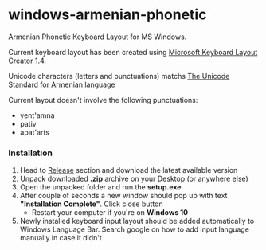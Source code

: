 # windows-armenian-phonetic
Armenian Phonetic Keyboard Layout for MS Windows.

Current keyboard layout has been created using [Microsoft Keyboard Layout Creator 1.4](https://www.microsoft.com/en-us/download/details.aspx?id=22339).

Unicode characters (letters and punctuations) matchs [The Unicode Standard for Armenian language](https://www.unicode.org/charts/PDF/U0530.pdf)

Current layout doesn't involve the following punctuations:
* yent'amna
* pativ
* apat'arts

### Installation
1. Head to [Release](https://github.com/mr-arthur/windows-armenian-phonetic/releases) section and download the latest available version
2. Unpack downloaded **.zip** archive on your Desktop (or anywhere else)
3. Open the unpacked folder and run the **setup.exe**
4. After couple of seconds a new window should pop up with text **"Installation Complete"**. Click close button
    - Restart your computer if you're on **Windows 10**
5. Newly installed keyboard input layout should be added automatically to Windows Language Bar. Search google on how to add input language manually in case it didn't

